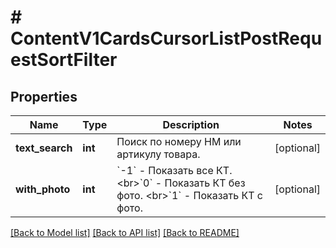 # # ContentV1CardsCursorListPostRequestSortFilter

## Properties

Name | Type | Description | Notes
------------ | ------------- | ------------- | -------------
**text_search** | **int** | Поиск по номеру НМ или артикулу товара. | [optional]
**with_photo** | **int** | &#x60;-1&#x60; - Показать все КТ. &lt;br&gt;&#x60;0&#x60; - Показать КТ без фото. &lt;br&gt;&#x60;1&#x60; - Показать КТ с фото. | [optional]

[[Back to Model list]](../../README.md#models) [[Back to API list]](../../README.md#endpoints) [[Back to README]](../../README.md)
